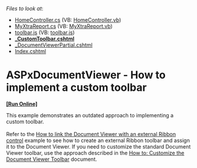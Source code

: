 <!-- default file list -->
*Files to look at*:

* [HomeController.cs](./CS/DocumentViewerWithToolbars/Controllers/HomeController.cs) (VB: [HomeController.vb](./VB/DocumentViewerWithToolbars/Controllers/HomeController.vb))
* [MyXtraReport.cs](./CS/DocumentViewerWithToolbars/Reports/MyXtraReport.cs) (VB: [MyXtraReport.vb](./VB/DocumentViewerWithToolbars/Reports/MyXtraReport.vb))
* [toolbar.js](./CS/DocumentViewerWithToolbars/Scripts/toolbar.js) (VB: [toolbar.js](./VB/DocumentViewerWithToolbars/Scripts/toolbar.js))
* **[_CustomToolbar.cshtml](./CS/DocumentViewerWithToolbars/Views/Home/_CustomToolbar.cshtml)**
* [_DocumentViewerPartial.cshtml](./CS/DocumentViewerWithToolbars/Views/Home/_DocumentViewerPartial.cshtml)
* [Index.cshtml](./CS/DocumentViewerWithToolbars/Views/Home/Index.cshtml)
<!-- default file list end -->
# ASPxDocumentViewer - How to implement a custom toolbar
<!-- run online -->
**[[Run Online]](https://codecentral.devexpress.com/t140471/)**
<!-- run online end -->


This example demonstrates an outdated approach to implementing a custom toolbar.<br><br> Refer to the <a href="https://www.devexpress.com/Support/Center/Example/Details/T144065">How to link the Document Viewer with an external Ribbon control</a> example to see how to create an external Ribbon toolbar and assign it to the Document Viewer. If you need to customize the standard Document Viewer toolbar, use the approach described in the <a href="https://documentation.devexpress.com/#XtraReports/CustomDocument115660">How to: Customize the Document Viewer Toolbar</a> document.

<br/>


